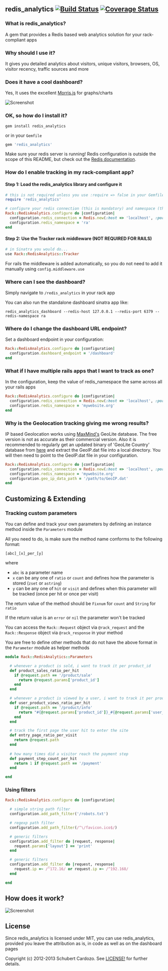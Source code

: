 ## redis_analytics [![Build Status](https://travis-ci.org/saturnine/redis_analytics.png?branch=master)](https://travis-ci.org/saturnine/redis_analytics) [![Coverage Status](https://coveralls.io/repos/saturnine/redis_analytics/badge.png?branch=master)](https://coveralls.io/r/saturnine/redis_analytics)


### What is redis_analytics?

A gem that provides a Redis based web analytics solution for your rack-compliant apps

### Why should I use it?

It gives you detailed analytics about visitors, unique visitors, browsers, OS, visitor recency, traffic sources and more

### Does it have a cool dashboard?

Yes, It uses the excellent [Morris.js](http://www.oesmith.co.uk/morris.js/) for graphs/charts

![Screenshot](https://github.com/saturnine/redis_analytics/raw/master/screenshot.png)

### OK, so how do I install it?

`gem install redis_analytics`

or in your `Gemfile`

```ruby
gem 'redis_analytics'
```

Make sure your redis server is running! Redis configuration is outside the scope of this README, but
check out the [Redis documentation](http://redis.io/documentation).

### How do I enable tracking in my rack-compliant app?

#### Step 1: Load the redis_analytics library and configure it

```ruby
# this is not required unless you use :require => false in your Gemfile
require 'redis_analytics'

# configure your redis connection (this is mandatory) and namespace (this is optional)
Rack::RedisAnalytics.configure do |configuration|
  configuration.redis_connection = Redis.new(:host => 'localhost', :port => '6379')
  configuration.redis_namespace = 'ra'
end
```
#### Step 2: Use the Tracker rack middleware (NOT REQUIRED FOR RAILS)

```ruby
# in Sinatra you would do...
use Rack::RedisAnalytics::Tracker
```

For rails the middleware is added automatically, so you do not need to add it manually using `config.middleware.use`

### Where can I see the dashboard?

Simply navigate to `/redis_analytics` in your rack app

You can also run the standalone dashboard sinatra app like:

`redis_analytics_dashboard --redis-host 127.0.0.1 --redis-port 6379 --redis-namespace ra`

### Where do I change the dashboard URL endpoint?

Set a dashboard endpoint in your configuration:

```ruby
Rack::RedisAnalytics.configure do |configuration|
  configuration.dashboard_endpoint = '/dashboard'
end
```

### What if I have multiple rails apps that I want to track as one?

In the configuration, keep the value of redis_namespace the same across all your rails apps

```ruby
Rack::RedisAnalytics.configure do |configuration|
  configuration.redis_connection = Redis.new(:host => 'localhost', :port => '6379')
  configuration.redis_namespace = 'mywebsite.org'
end
```

### Why is the Geolocation tracking giving me wrong results?

IP based Geolocation works using [MaxMind's](http://www.maxmind.com) GeoLite database. The free version is not as accurate as their commercial version. 
Also it is recommended to regularly get an updated binary of 'GeoLite Country' database from [here](http://dev.maxmind.com/geoip/geolite) and extract the GeoIP.dat file into a local directory.
You will then need to point to the GeoIP.dat file in your configuration.

```ruby
Rack::RedisAnalytics.configure do |configuration|
  configuration.redis_connection = Redis.new(:host => 'localhost', :port => '6379')
  configuration.redis_namespace = 'mywebsite.org'
  configuration.geo_ip_data_path = '/path/to/GeoIP.dat'
end
```

## Customizing & Extending

### Tracking custom parameters

You can define and track your own parameters by defining an instance method inside the `Parameters` module

All you need to do, is make sure the method name conforms to the following format:

`[abc]_[x]_per_[y]`

where

* `abc` is a parameter name
* `x` can be any one of `ratio` or `count` and defines how the parameter is stored (`zset` or `astring`)
* `y` can be any one of `hit` or `visit` and defines when this parameter will be tracked  (once per hit or once per visit)

The return value of the method should be `Fixnum` for `count` and `String` for `ratio`  

If the return value is an `error` or `nil` the parameter won't be tracked  

You can access the `Rack::Request` object via `@rack_request` and the `Rack::Response` object via `@rack_response` in your method  

You are free to define other methods that do not have the above format in the `Parameter` module as helper methods  

```ruby
module Rack::RedisAnalytics::Parameters

  # whenever a product is sold, i want to track it per product_id
  def product_sales_ratio_per_hit
    if @request.path == '/product/sale'
      return @request.params['product_id']
    end
  end

  # whenever a product is viewed by a user, i want to track it per product & user
  def user_product_views_ratio_per_hit
    if @request.path == '/product/info'
      return "#{@request.params['product_id']}_#{@request.params['user_id']}"
    end
  end

  # track the first page the user hit to enter the site
  def entry_page_ratio_per_visit
    return @request.path
  end
  
  # how many times did a visitor reach the payment step
  def payment_step_count_per_hit
    return 1 if @request.path == '/payment'
  end

end
```

### Using filters

```ruby
Rack::RedisAnalytics.configure do |configuration|

  # simple string path filter
  configuration.add_path_filter('/robots.txt')

  # regexp path filter
  configuration.add_path_filter(/^\/favicon.ico$/)

  # generic filters
  configuration.add_filter do |request, response|
    request.params['layout'] == 'print'
  end

  # generic filters
  configuration.add_filter do |request, response|
    request.ip =~ /^172.16/ or request.ip =~ /^192.168/
  end

end
```

## How does it work?

![Screenshot](https://github.com/saturnine/redis_analytics/raw/master/wsd.png)

## License

Since redis_analytics is licensed under MIT, you can use redis_analytics, provided you leave the attribution as is, in code as well as on the dashboard pages

Copyright (c) 2012-2013 Schubert Cardozo. See [LICENSE!](LICENSE) for further details. 



